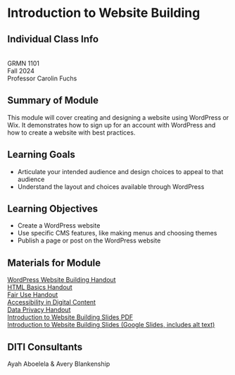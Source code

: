 # Introduction to Website Building

## Individual Class Info
<br>
GRMN 1101
<br>
Fall 2024<br>
Professor Carolin Fuchs

## Summary of Module
This module will cover creating and designing a website using WordPress or Wix. It demonstrates how to sign up for an account with WordPress and how to create a website with best practices. 

## Learning Goals
- Articulate your intended audience and design choices to appeal to that audience
- Understand the layout and choices available through WordPress


## Learning Objectives
- Create a WordPress website
- Use specific CMS features, like making menus and choosing themes
- Publish a page or post on the WordPress website


## Materials for Module

[WordPress Website Building Handout](https://github.com/NULabNortheastern/digitalassignmentshowcase/blob/main/handouts/website-building/Handout-WordPress.pdf)
<br>
[HTML Basics Handout](https://github.com/NULabNortheastern/digitalassignmentshowcase/blob/main/handouts/website-building/Handout-HTML_Introduction.pdf)
<br>
[Fair Use Handout](https://github.com/NULabNortheastern/digitalassignmentshowcase/blob/main/handouts/general/Copyright-Fair-Use.pdf)
<br>
[Accessibility in Digital Content](https://docs.google.com/document/d/1XAVk4nWyMzH2dEcxUuCb60kAogkYmLZ3nD0WiE0wFdo/edit?usp=sharing)
<br>
[Data Privacy Handout](https://docs.google.com/document/d/1jeJUWeRzk4P9e7kNMehdyXmBn8Fdssj-AtKBV0xITN8/edit?usp=sharing)
<br>
[Introduction to Website Building Slides PDF](https://github.com/NULabNortheastern/digitalassignmentshowcase/blob/main/website-building/fa24-fuchs-grmn1101-wordpress/FA24-Carolin-Fuchs-WordPress%26Wix.pdf)
<br>
[Introduction to Website Building Slides (Google Slides, includes alt text)](https://docs.google.com/presentation/d/1eCuauhm4sC0jUpSDhHOkl85fPIkNsdFI8Af9tFqh7xQ/edit?usp=sharing)


## DITI Consultants
Ayah Aboelela & Avery Blankenship
